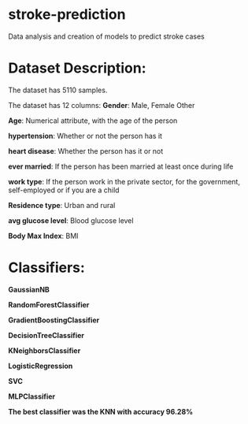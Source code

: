 # stroke-prediction
 Data analysis and creation of models to predict stroke cases

# Dataset Description:

The dataset has 5110 samples.

The dataset has 12 columns:
**Gender**: Male, Female Other

**Age**: Numerical attribute, with the age of the person 

**hypertension**: Whether or not the person has it 

**heart disease**: Whether the person has it or not

**ever married**: If the person has been married at least once during life

**work type**: If the person work in the private sector, for the government, self-employed or if you are a child

**Residence type**:  Urban and rural

**avg glucose level**: Blood glucose level

**Body Max Index**: BMI

# Classifiers:

**GaussianNB**

**RandomForestClassifier**

**GradientBoostingClassifier**

**DecisionTreeClassifier**

**KNeighborsClassifier**

**LogisticRegression**

**SVC**

**MLPClassifier**

**The best classifier was the KNN with accuracy 96.28%**
